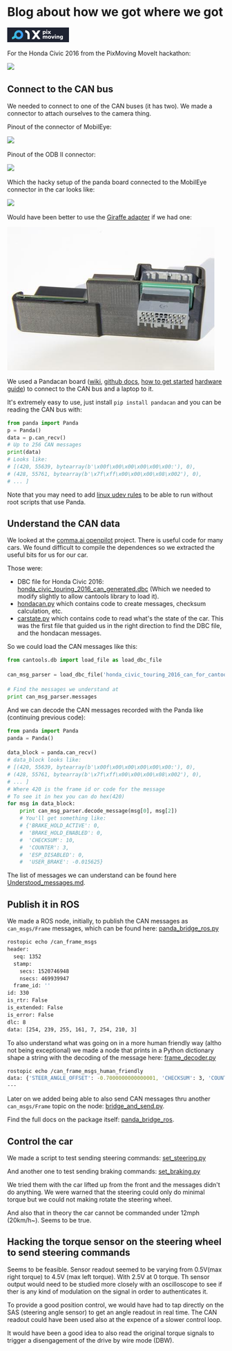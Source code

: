 # Blog about how we got where we got

![](images/pixmoving.png)

For the Honda Civic 2016 from the PixMoving MoveIt hackathon:

![](images/honda_civic_pixmoving.jpg)

## Connect to the CAN bus

We needed to connect to one of the CAN buses (it has two). We made a connector to attach ourselves
to the camera thing.

Pinout of the connector of MobilEye:

![](images/pinout_civic_connector.jpg)

Pinout of the ODB II connector:

![](images/pinout_connector.jpg)

Which the hacky setup of the panda board connected to the MobilEye connector in the car looks like:

![](images/setup_panda_in_civic.jpg)

Would have been better to use the [Giraffe adapter](https://shop.comma.ai/products/giraffe-honda) if we had one:

![](images/honda-06_480x480.jpg)


We used a Pandacan board ([wiki](https://community.comma.ai/wiki/index.php/Panda#LED_Indicators), [github docs](https://github.com/commaai/panda), [how to get started](https://medium.com/@comma_ai/a-panda-and-a-cabana-how-to-get-started-car-hacking-with-comma-ai-b5e46fae8646) [hardware guide](https://github.com/commaai/panda/blob/master/docs/guide.pdf)) to connect to the CAN bus and a laptop to it. 

It's extremely easy to use, just install `pip install pandacan` and you can be reading the CAN bus with:

```python
from panda import Panda
p = Panda()
data = p.can_recv()
# Up to 256 CAN messages
print(data)
# Looks like:
# [(420, 55639, bytearray(b'\x00f\x00\x00\x00\x00\x00:'), 0),
# (428, 55761, bytearray(b'\x7f\xff\x00\x00\x00\x08\x002'), 0),
# ... ]
```

Note that you may need to add [linux udev rules](https://community.comma.ai/wiki/index.php/Panda#Linux_udev_rules) to be able to run without root scripts that use Panda.


## Understand the CAN data

We looked at the [comma.ai openpilot](https://github.com/commaai/openpilot) project. There is useful code for many cars. We found difficult to compile the dependences so we extracted the useful bits for us for our car.

Those were:
* DBC file for Honda Civic 2016: [honda_civic_touring_2016_can_generated.dbc](https://github.com/commaai/openpilot/blob/devel/opendbc/honda_civic_touring_2016_can_generated.dbc) (Which we needed to modify slightly to allow cantools library to load it).
* [hondacan.py](https://github.com/commaai/openpilot/blob/devel/selfdrive/car/honda/hondacan.py) which contains code to create messages, checksum calculation, etc.
* [carstate.py](https://github.com/commaai/openpilot/blob/devel/selfdrive/car/honda/carstate.py) which contains code to read what's the state of the car. This was the first file that guided us in the right direction to find the DBC file, and the hondacan messages.

So we could load the CAN messages like this:

```python
from cantools.db import load_file as load_dbc_file

can_msg_parser = load_dbc_file('honda_civic_touring_2016_can_for_cantools.dbc')

# Find the messages we understand at
print can_msg_parser.messages
```

And we can decode the CAN messages recorded with the Panda like (continuing previous code):
```python
from panda import Panda
panda = Panda()

data_block = panda.can_recv()
# data_block looks like:
# [(420, 55639, bytearray(b'\x00f\x00\x00\x00\x00\x00:'), 0),
# (428, 55761, bytearray(b'\x7f\xff\x00\x00\x00\x08\x002'), 0),
# ... ]
# Where 420 is the frame id or code for the message
# To see it in hex you can do hex(420)
for msg in data_block:
    print can_msg_parser.decode_message(msg[0], msg[2])
    # You'll get something like:
	# {'BRAKE_HOLD_ACTIVE': 0,
	#  'BRAKE_HOLD_ENABLED': 0,
	#  'CHECKSUM': 10,
	#  'COUNTER': 3,
	#  'ESP_DISABLED': 0,
	#  'USER_BRAKE': -0.015625}

```



The list of messages we can understand can be found here [Understood_messages.md](panda_bridge_ros/Understood_messages.md).


## Publish it in ROS

We made a ROS node, initially, to publish the CAN messages as `can_msgs/Frame` messages, which can be found here:
[panda_bridge_ros.py](panda_bridge_ros/scripts/panda_bridge_ros.py)

```bash
rostopic echo /can_frame_msgs
header: 
  seq: 1352
  stamp: 
    secs: 1520746948
    nsecs: 469939947
  frame_id: ''
id: 330
is_rtr: False
is_extended: False
is_error: False
dlc: 8
data: [254, 239, 255, 161, 7, 254, 210, 3]
```


To also understand what was going on in a more human friendly way (altho not being exceptional) we made a node that prints in a Python dictionary
shape a string with the decoding of the message here:
[frame_decoder.py](panda_bridge_ros/scripts/frame_decoder.py)

```bash
rostopic echo /can_frame_msgs_human_friendly
data: {'STEER_ANGLE_OFFSET': -0.7000000000000001, 'CHECKSUM': 3, 'COUNTER': 3, 'STEER_ANGLE_RATE': 0, 'frame_id': 330, 'STEER_WHEEL_ANGLE': 25.6, 'raw_msg': '\xff\x00\x00\x00\x07\xff\x003', 'STEER_ANGLE': 25.6, 'message_name': 'STEERING_SENSORS'}
---
```

Later on we added being able to also send CAN messages thru another `can_msgs/Frame` topic on the node:
[bridge_and_send.py](panda_bridge_ros/scripts/bridge_and_send.py).

Find the full docs on the package itself: [panda_bridge_ros](panda_bridge_ros/README.md).


## Control the car

We made a script to test sending steering commands: [set_steering.py](honda_controlling_scripts/set_steering.py)

And another one to test sending braking commands: [set_braking.py](honda_controlling_scripts/set_braking.py)

We tried them with the car lifted up from the front and the messages didn't do anything. We were warned
that the steering could only do minimal torque but we could not making rotate the steering wheel.

And also that in theory the car cannot be commanded under 12mph (20km/h~). Seems to be true.


## Hacking the torque sensor on the steering wheel to send steering commands

Seems to be feasible. Sensor readout seemed to be varying from 0.5V(max right torque) to 4.5V (max left torque). With 2.5V at 0 torque. Th sensor output would need to be studied more closely with an oscilloscope to see if ther is any kind of modulation on the signal in order to authenticates it.

To provide a good position control, we would have had to tap directly on the SAS (steering angle sensor) to get an angle readout in real time. The CAN readout could have been used also at the expence of a slower control loop.

It would have been a good idea to also read the original torque signals to trigger a disengagement of the drive by wire mode (DBW).


